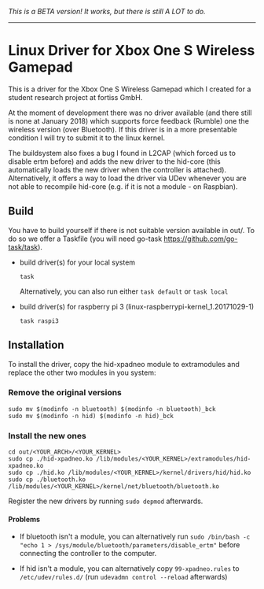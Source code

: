 *This is a BETA version! It works, but there is still A LOT to do.*

---


# Linux Driver for Xbox One S Wireless Gamepad

This is a driver for the Xbox One S Wireless Gamepad which I created for a student research project at fortiss GmbH.

At the moment of development there was no driver available (and there still is none at January 2018) which supports force feedback (Rumble) one the wireless version (over Bluetooth). If this driver is in a more presentable condition I will try to submit it to the linux kernel.

The buildsystem also fixes a bug I found in L2CAP (which forced us to disable ertm before) and adds the new driver to the hid-core (this automatically loads the new driver when the controller is attached).
Alternatively, it offers a way to load the driver via UDev whenever you are not able to recompile hid-core (e.g. if it is not a module - on Raspbian).

## Build

You have to build yourself if there is not suitable version available in out/.
To do so we offer a Taskfile (you will need go-task https://github.com/go-task/task).

- build driver(s) for your local system
  ```
  task
  ```
  Alternatively, you can also run either `task default` or `task local`

- build driver(s) for raspberry pi 3 (linux-raspberrypi-kernel_1.20171029-1)
  ```
  task raspi3
  ```

## Installation

To install the driver, copy the hid-xpadneo module to extramodules and replace the other two modules in you system:

### Remove the original versions

  ```
  sudo mv $(modinfo -n bluetooth) $(modinfo -n bluetooth)_bck
  sudo mv $(modinfo -n hid) $(modinfo -n hid)_bck
  ```

### Install the new ones

```
cd out/<YOUR_ARCH>/<YOUR_KERNEL>
sudo cp ./hid-xpadneo.ko /lib/modules/<YOUR_KERNEL>/extramodules/hid-xpadneo.ko
sudo cp ./hid.ko /lib/modules/<YOUR_KERNEL>/kernel/drivers/hid/hid.ko
sudo cp ./bluetooth.ko /lib/modules/<YOUR_KERNEL>/kernel/net/bluetooth/bluetooth.ko
```

Register the new drivers by running `sudo depmod` afterwards.


#### Problems

- If bluetooth isn't a module, you can alternatively run `sudo /bin/bash -c "echo 1 > /sys/module/bluetooth/parameters/disable_ertm"` before connecting the controller to the computer.

- If hid isn't a module, you can alternatively copy `99-xpadneo.rules` to `/etc/udev/rules.d/` (run `udevadmn control --reload` afterwards)
